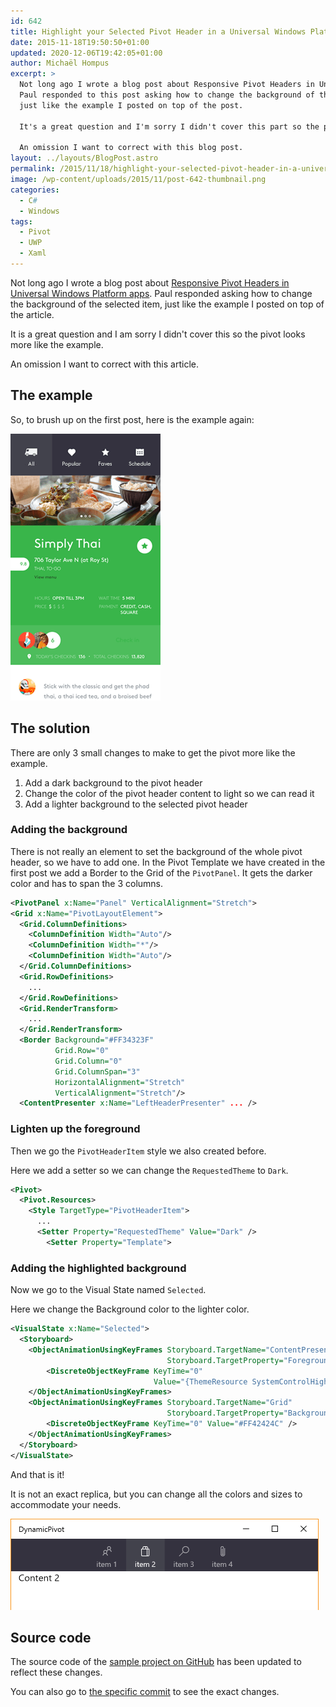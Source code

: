 ```yaml
---
id: 642
title: Highlight your Selected Pivot Header in a Universal Windows Platform app
date: 2015-11-18T19:50:50+01:00
updated: 2020-12-06T19:42:05+01:00
author: Michaël Hompus
excerpt: >
  Not long ago I wrote a blog post about Responsive Pivot Headers in Universal Windows Platform apps.
  Paul responded to this post asking how to change the background of the selected item,
  just like the example I posted on top of the post.

  It's a great question and I'm sorry I didn't cover this part so the pivot looks more like the example image.

  An omission I want to correct with this blog post.
layout: ../layouts/BlogPost.astro
permalink: /2015/11/18/highlight-your-selected-pivot-header-in-a-universal-windows-platform-app/
image: /wp-content/uploads/2015/11/post-642-thumbnail.png
categories:
  - C#
  - Windows
tags:
  - Pivot
  - UWP
  - Xaml
---
```


Not long ago I wrote a blog post about [Responsive Pivot Headers in Universal Windows Platform apps](/2015/09/04/responsive-pivot-headers-in-universal-windows-platform-apps).
Paul responded asking how to change the background of the selected item, just like the example I posted on top of the article.

It is a great question and I am sorry I didn't cover this so the pivot looks more like the example.

An omission I want to correct with this article.

<!--more-->

## The example

So, to brush up on the first post, here is the example again:

![Example design from pivot guidelines by Microsoft](/wp-content/uploads/2015/09/microsoft-guidelines-example.png)

## The solution

There are only 3 small changes to make to get the pivot more like the example.

1. Add a dark background to the pivot header
2. Change the color of the pivot header content to light so we can read it
3. Add a lighter background to the selected pivot header

### Adding the background

There is not really an element to set the background of the whole pivot header, so we have to add one.
In the Pivot Template we have created in the first post we add a Border to the Grid of the `PivotPanel`.
It gets the darker color and has to span the 3 columns.

```xml title="MainPage.xaml" {14-19}
<PivotPanel x:Name="Panel" VerticalAlignment="Stretch">
<Grid x:Name="PivotLayoutElement">
  <Grid.ColumnDefinitions>
    <ColumnDefinition Width="Auto"/>
    <ColumnDefinition Width="*"/>
    <ColumnDefinition Width="Auto"/>
  </Grid.ColumnDefinitions>
  <Grid.RowDefinitions>
    ...
  </Grid.RowDefinitions>
  <Grid.RenderTransform>
    ...
  </Grid.RenderTransform>
  <Border Background="#FF34323F"
          Grid.Row="0"
          Grid.Column="0"
          Grid.ColumnSpan="3"
          HorizontalAlignment="Stretch"
          VerticalAlignment="Stretch"/>
  <ContentPresenter x:Name="LeftHeaderPresenter" ... />
```

### Lighten up the foreground

Then we go the `PivotHeaderItem` style we also created before.

Here we add a setter so we can change the `RequestedTheme` to `Dark`.

```xml title="MainPage.xaml" {5}
<Pivot>
  <Pivot.Resources>
    <Style TargetType="PivotHeaderItem">
      ...
      <Setter Property="RequestedTheme" Value="Dark" />
        <Setter Property="Template">
```

### Adding the highlighted background

Now we go to the Visual State named `Selected`.

Here we change the Background color to the lighter color.

```xml title="MainPage.xaml" {10}
<VisualState x:Name="Selected">
  <Storyboard>
    <ObjectAnimationUsingKeyFrames Storyboard.TargetName="ContentPresenter"
                                   Storyboard.TargetProperty="Foreground">
        <DiscreteObjectKeyFrame KeyTime="0"
                                Value="{ThemeResource SystemControlHighlightAltBaseHighBrush}" />
    </ObjectAnimationUsingKeyFrames>
    <ObjectAnimationUsingKeyFrames Storyboard.TargetName="Grid"
                                   Storyboard.TargetProperty="Background">
        <DiscreteObjectKeyFrame KeyTime="0" Value="#FF42424C" />
    </ObjectAnimationUsingKeyFrames>
  </Storyboard>
</VisualState>
```

And that is it!

It is not an exact replica, but you can change all the colors and sizes to accommodate your needs.

![Styled Pivot Header with selected item](/wp-content/uploads/2015/11/responsive-header-background.png)

## Source code

The source code of the [sample project on GitHub](https://github.com/eNeRGy164/DynamicPivot) has been updated to reflect these changes.

You can also go to [the specific commit](https://github.com/eNeRGy164/DynamicPivot/commit/d5ee317b1bb76464f355143cab51f1fc0ae7224f) to see the exact changes.
